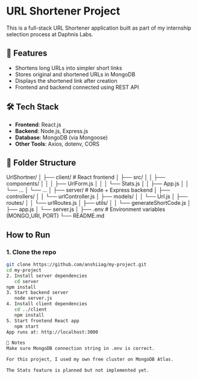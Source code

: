 # URL Shortener Project

This is a full-stack URL Shortener application built as part of my internship selection process at Daphnis Labs.

## 🔗 Features

- Shortens long URLs into simpler short links
- Stores original and shortened URLs in MongoDB
- Displays the shortened link after creation
- Frontend and backend connected using REST API

## 🛠️ Tech Stack

- **Frontend**: React.js
- **Backend**: Node.js, Express.js
- **Database**: MongoDB (via Mongoose)
- **Other Tools**: Axios, dotenv, CORS

## 📂 Folder Structure

UrlShortner/
│
├── client/ # React frontend
│ ├── src/
│ │ ├── components/
│ │ │ ├── UrlForm.js
│ │ │ └── Stats.js
│ │ ├── App.js
│ │ └── ...
│ └── ...
│
├── server/ # Node + Express backend
│ ├── controllers/
│ │ └── urlController.js
│ ├── models/
│ │ └── Url.js
│ ├── routes/
│ │ └── urlRoutes.js
│ ├── utils/
│ │ └── generateShortCode.js
│ ├── app.js
│ └── server.js
│
├── .env # Environment variables (MONGO_URI, PORT)
└── README.md


##  How to Run

### 1. Clone the repo
```bash
git clone https://github.com/anshiiag/my-project.git
cd my-project
2. Install server dependencies
   cd server
npm install
3. Start backend server
   node server.js
4. Install client dependencies
   cd ../client
   npm install
5. Start frontend React app
   npm start
App runs at: http://localhost:3000

📌 Notes
Make sure MongoDB connection string in .env is correct.

For this project, I used my own free cluster on MongoDB Atlas.

The Stats feature is planned but not implemented yet.

